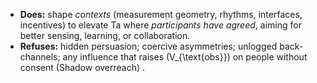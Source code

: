 - **Does:** shape *contexts* (measurement geometry, rhythms, interfaces, incentives) to elevate Ta where *participants have agreed*, aiming for better sensing, learning, or collaboration.
- **Refuses:** hidden persuasion; coercive asymmetries; unlogged back-channels; any influence that raises \(V_{\text{obs}}\) on people without consent (Shadow overreach) .